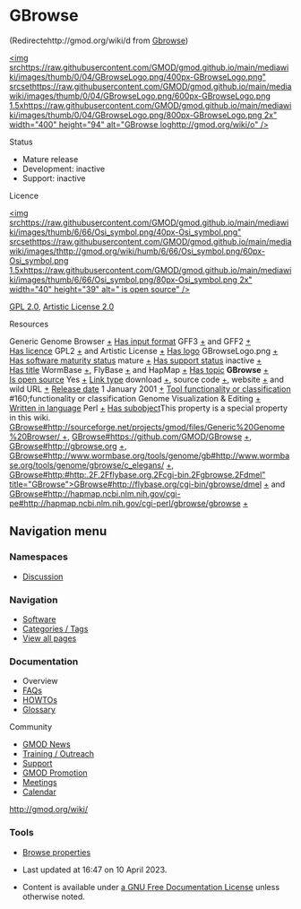 



<span id="top"></span>


# <span dir="auto">GBrowse</span>





(Redirectehttp://gmod.org/wiki/d from
[Gbrowse](/mediawiki/index.php?title=Gbrhttp://gmod.org/wiki/owse&redirect=no "Gbrowse"))






<a href="/wiki/File:GBrowseLogo.png" class="image"><img
srchttps://raw.githubusercontent.com/GMOD/gmod.github.io/main/mediawiki/images/thumb/0/04/GBrowseLogo.png/400px-GBrowseLogo.png"
srcsethttps://raw.githubusercontent.com/GMOD/gmod.github.io/main/mediawiki/images/thumb/0/04/GBrowseLogo.png/600px-GBrowseLogo.png 1.5xhttps://raw.githubusercontent.com/GMOD/gmod.github.io/main/mediawiki/images/thumb/0/04/GBrowseLogo.png/800px-GBrowseLogo.png 2x"
width="400" height="94" alt="GBrowse loghttp://gmod.org/wiki/o" /></a>



Status



- Mature release
- Development: inactive
- Support: inactive



Licence


<a href="http://opensource.org/" rel="nofollow"><img
srchttps://raw.githubusercontent.com/GMOD/gmod.github.io/main/mediawiki/images/thumb/6/66/Osi_symbol.png/40px-Osi_symbol.png"
srcsethttps://raw.githubusercontent.com/GMOD/gmod.github.io/main/mediawiki/images/thttp://gmod.org/wiki/humb/6/66/Osi_symbol.png/60px-Osi_symbol.png 1.5xhttps://raw.githubusercontent.com/GMOD/gmod.github.io/main/mediawiki/images/thumb/6/66/Osi_symbol.png/80px-Osi_symbol.png 2x"
width="40" height="39"
alt=" is open source" /></a>



<a href="http://opensource.org/licenses/GPL-2.0" class="external text"
rel="nofollow">GPL 2.0</a>,
<a href="http://opensource.org/licenses/artistic-license-2.0"
class="external text" rel="nofollow">Artistic License 2.0</a>



Resources



</td>
<td class="smwprops">Generic Genome Browser <span class="smwsearch"><a
href="/wiki/Special%3ASearchByProperty/Has-20full-20name/Ghttp://gmod.org/wiki/eneric-20Genome-20Browser"
title="Special%3ASearchByProperty/Has-20full-20name/Generic-20Genome-20Browser">+</a></span></td>
<td></td>
</tr>
<tr class="even row-even">
<td class="smwpropname"><a href="/wiki/Property%3AHas_input_format"
title="Property:Has input format">Has input format</a></td>
<td class="smwprops">GFF3 <span class="smwsearch"><a
href="/wiki/Special%3ASearchByProperty/Has-20input-20format/GFF3"
title="Special%3ASearchByProperty/Has-20input-20format/GFF3">+</a></span>
and GFF2 <span class="smwsearch"><a
href="/wiki/Special%3ASearchByProperty/Has-20input-20format/GFF2"
title="Special%3ASearchByProperty/Has-20input-20format/GFF2">+</a></span></td>
<td></td>
</tr>
<tr class="odd rowhttp://gmod.org/wiki/-odd">
<td class="smwpropname"><a href="/wiki/Property%3AHas_licence"
title="Property:Has licence">Has licence</a></td>
<td class="smwprops">GPL2 <span class="smwsearch"><a
href="/wiki/Special%3ASearchByProperty/Has-20licence/GPL2"
title="Special%3ASearchByProperty/Has-20licence/GPL2">+</a></span> and
Artistic License <span class="smwsearch"><a
href="/wiki/Special:SearchByProphttp://gmod.org/wiki/erty/Has-20licence/Artistic-20License"
title="Special%3ASearchByProperty/Has-20licence/Artistic-20License">+</a></span></td>
<td></td>
</tr>
<tr class="even row-even">
<td class="smwpropname"><a href="/wiki/Property%3AHas_logo"
title="Property:Has logo">Has logo</a></td>
<td class="smwprops">GBrowseLogo.png <span class="smwsearch"><a
href="/wiki/Special%3ASearchByProperty/Has-20logo/GBrowseLogo.png"
title="Special%3ASearchByProperty/Has-20logo/GBrowseLogo.png">+</a></span></td>
<td></td>
</tr>
<tr class="odd row-odd">
<td class="smwpropname"><a
href="/wiki/Property%3AHas_software_maturity_status"
title="Property:Has software maturity status">Has software maturity
status</a></td>
<td class="smwprops">mature <span class="smwsearch"><a
href="/wiki/Special%3ASearchByProperty/Has-20softwarhttp://gmod.org/wiki/e-20maturity-20status/mature"
title="Special%3ASearchByProperty/Has-20software-20maturity-20status/mature">+</a></span></td>
<td></td>
</tr>
<tr class="even row-even">
<td class="smwpropname"><a href="/wiki/Property%3AHas_support_status"
title="Property:Has support status">Has support status</a></td>
<td class="smwprops">inactive <span class="smwsearch"><a
href="/wiki/Special:SearchByPhttp://gmod.org/wiki/roperty/Has-20support-20status/inactive"
title="Special%3ASearchByProperty/Has-20support-20status/inactive">+</a></span></td>
<td></td>
</tr>
<tr class="odd rhttp://gmod.org/wiki/ow-odd">
<td class="smwpropname"><a href="/wiki/Property%3AHas_title"
title="Property:Has title">Has title</a></td>
<td class="smwprops">WormBase <span class="smwsearch"><a
href="/wiki/Special%3ASearchByProperty/Has-20title/WormBase"
title="Special%3ASearchByProperty/Has-20title/WormBase">+</a></span>,
FlyBase <span class="smwsearch"><a
href="/wiki/Special%3ASearchByProperty/Has-20title/FlyBase"
title="Special%3ASearchByProperty/Has-20title/FlyBase">+</a></span> and
HapMap <span class="smwsearch"><a
href="/wiki/Special%3ASearchByProperty/Has-20title/HapMap"
title="Special%3ASearchByProperty/Has-20title/HapMap">+</a></span></td>
<td></td>
</tr>
<tr class="even row-even">
<td class="smwpropname"><a href="/wiki/Property%3AHas_topic"
title="Property:Has topic">Has topic</a></td>
<td class="smwprops"><strong>GBrowse</strong> <span class="smwsearch"><a
href="/wiki/Special%3ASearchByProperty/Has-20topic/GBrowse"
title="Special%3ASearchByProperty/Has-20topic/GBrowse">+</a></span></td>
<td></td>
</tr>
<tr class="odd row-odd">
<td class="smwpropname"><a href="/wiki/Property%3AIs_open_source"
title="Property:Is open source">Is open source</a></td>
<td class="smwprops">Yes <span class="smwsearch"><a
href="/wiki/Special%3ASearchByProperty/Is-20open-20source/Yes"
title="Special%3ASearchByProperty/Is-20open-20source/Yes">+</a></span></td>
<td></td>
</tr>
<tr class="even rohttp://gmod.org/wiki/w-even">
<td class="smwpropname"><a href="/wiki/Property%3ALink_type"
title="Property:Link type">Link type</a></td>
<td class="smwprops">download <span class="smwsearch"><a
href="/wiki/Special%3ASearchByProperty/Link-20type/download"
title="Special%3ASearchByProperty/Link-20type/download">+</a></span>,
source code <span class="smwsearch"><a
href="/wiki/Special%3ASearchByProperty/Link-20type/source-20code"
title="Special%3ASearchByProperty/Link-20type/source-20code">+</a></span>,
website <span class="smwsearch"><a
href="/wiki/Special%3ASearchByProperty/Link-20type/website"
title="Special%3ASearchByProperty/Link-20type/website">+</a></span> and
wild URL <span class="smwsearch"><a
href="/wikihttp://gmod.org/Special%3ASearchByProperty/Link-20type/wild-20URL"
title="Special%3ASearchByProperty/Link-20type/wild-20URL">+</a></span></td>
<td></td>
</tr>
<tr class="odd row-odd">
<td class="smwpropname"><a href="/wiki/Property%3ARelease_date"
title="Property:Release date">Release date</a></td>
<td class="smwprops">1 January 2001 <span class="smwsearch"><a
href="/wiki/Special:SearchByProperhttp://gmod.org/wiki/ty/Release-20date/1-20January-202001"
title="Special%3ASearchByProperty/Release-20date/1-20January-202001">+</a></span></td>
<td></td>
</tr>
<tr class="even row-even">
<td class="smwpropname"><a
href="/wiki/Property%3ATool_functionality_or_classification"
title="Property:Tohttp://gmod.org/wiki/ol functionality or classification">Tool functionality or
classification</a></td>
<td class="smwprops">#160;functionality or classification</td>
<td class="smwprops">Genome Visualization &amp; Editing <span
class="smwsearch"><a
href="/wiki/Special%3ASearchByProperty/Tool-20functionality-20or-20classification/Genome-20Visualization-20-26-20Editing"
title="Special%3ASearchByProperty/Tool-20functionality-20or-20classification/Genome-20Visualization-20-26-20Editing">+</a></span></td>
</tr>
<tr class="odd row-odd">
<td class="smwpropname"><a href="/wiki/Property%3AWritten_in_language"
title="Property:Written in language">Written in language</a></td>
<td class="smwprops">Perl
<a href="/wiki/Special%3ASearchByProperty/Written-20in-20language/Perl"
title="Special%3ASearchByProperty/Written-20in-20language/Perl">+</a></td>
<td></td>
</tr>
<tr class="even row-even">
<td class="smwspecname"><span class="smw-highlighter" data-type="1"
data-state="inline" data-title="Property"><span class="smwbuiltin"><a
href="/wiki/Property%3AHas_subobject" title="Property:Has subobject">Has
subobject</a></span><span class="smwttcontent">This property is a
special property in this wiki.</span></span></td>
<td class="smwspecs"><a
href="/wiki/GBrowse#http:.2F.2Fsourceforge.net.2Fprojects.2Fgmod.2Ffiles.2FGeneric_Genome_Browser.2F"
title="GBrowse">GBrowse#http://sourceforge.net/projects/gmod/files/Generic%20Genome%20Browser/
<span class="smwsearch"><span>+</span></span>,</a> <a
href="/wiki/GBrowse#https:.2F.2Fgithub.com.2FGMOD.2FGBrowse"
title="GB#https:.2F.2Fgithub.com.2FGMOD.2FGBrowse">GBrowse#https://github.com/GMOD/GBrowse</a>
<span class="smwsearch"><a
href="/wiki/Special%3ASearchByProperty/Has-20subobject/GBrowse-23https%3A-2F-2Fgithub.com-2FGMOD-2FGBrowse"
title="Special%3ASearchByProperty/Has-20subobject/GBrowse-23https%3A-2F-2Fgithub.com-2FGMOD-2FGBrowse">+</a></span>,
<a href="/wiki/GBrowse#http:.2F.2Fgbrowse.org"
title="GBrowse">GBrowse#http://gbrowse.org</a> <span
class="smwsearch"><a
href="/wikihttp://gmod.org/Special%3ASearchByProperty/Has-20subobject/GBrowse-23http%3A-2F-2Fgbrowse.org"
title="Special%3ASearchByProperty/Has-20subobject/GBrowse-23http%3A-2F-2Fgbrowse.org">+</a></span>,
<a
href="/wiki/GBrowse#http:.2F.2Fwww.wormbase.org.2Ftools.2Fgenome.2Fgbrowse.2Fc_elegans.2F"
title="GBrowse">GBrowse#http://www.wormbase.org/tools/genome/gb#http://www.wormbase.org/tools/genome/gbrowse/c_elegans/</a>
<span class="smwsearch"><a
href="/wiki/Special%3ASearchByProperty/Has-20subobject/GBrowse-23http%3A-2F-2Fwww.wormbase.org-2Ftools-2Fgenome-2Fgbrowse-2Fc_elegans-2F"
title="Special%3ASearchByProperty/Has-20subobject/GBrowse-23http:-2F-2Fwww.wormbase.org-2Ftools-2Fgenome-2Fgbrowse-2Fc elegans-2F">+</a></span>,
<a
href="/wiki/GBrowse#http:.2F.2Fflybase.org.2Fcgi-bin.2Fgbrowse.2Fdmel"
title="GBrowse">GBrowse#http:#http:.2F.2Fflybase.org.2Fcgi-bin.2Fgbrowse.2Fdmel"
title="GBrowse"&gt;GBrowse#http://flybase.org/cgi-bin/gbrowse/dmel</a>
<span class="smwsearch"><a
href="/wiki/Special%3ASearchByProperty/Has-20subobject/GBrowse-23http%3A-2F-2Fflybase.org-2Fcgi-2Dbin-2Fgbrowse-2Fdmel"
title="Special%3ASearchByProperty/Has-20subobject/GBrowse-23http%3A-2F-2Fflybase.org-2Fcgi-2Dbin-2Fgbrowse-2Fdmel">+</a></span>
and <a
href="/wiki/GBrowse#http:.2F.2Fhapmap.ncbi.nlm.nih.gov.2Fcgi-perl.2Fgbrowse.2Fgbrowse"
title="GBrowse">GBrowse#http://hapmap.ncbi.nlm.nih.gov/cgi-pe#http://hapmap.ncbi.nlm.nih.gov/cgi-perl/gbrowse/gbrowse</a>
<span class="smwsearch"><a
href="/wiki/Special%3ASearchByProperty/Has-20subobject/GBrowse-23http%3A-2F-2Fhapmap.ncbi.nlm.nih.gov-2Fcgi-2Dperl-2Fgbrowse-2Fgbrowse"
title="Special%3ASearchByProperty/Has-20subobject/GBrowse-23http%3A-2F-2Fhapmap.ncbi.nlm.nih.gov-2Fcgi-2Dperl-2Fgbrowse-2Fgbrowse">+</a></span></td>
<td></td>
</tr>
</tbody>
</table>






## Navigation menu




### Namespaces

- <span id="ca-talk"><a href="/wiki/Talk%3AGBrowse" accesskey="t"
  title="Discussion about the content page [t]">Discussion</a></span>



### Navigation



- <span id="n-Softwhttp://gmod.org/wiki/are">[Software](/wiki/GMOD_Components)</span>
- <span id="n-Categories-.2F-Tags">[Categories /
  Tags](/wiki/Categories)</span>
- <span id="n-View-all-pages">[View all
  pages](/wiki/Special:AllPages)</span>




### Documentation

- <span id="n-Overview"><a href="/wiki/Overview" http:="" data-gmod.org="" data-wiki=""></a>Overview</span>
- <span id="n-FAQs">[FAQs](/wiki/Category%3AFAQ)</span>
- <span id="n-HOWTOs">[HOWTOs](/wiki/Category%3AHOWTO)</span>
- <span id="n-Glossary">[Glossary](/wiki/Glossary)</span>




Community



- <span id="n-GMOD-Newshttp://gmod.org/wiki/">[GMOD
  News](/wiki/GMOD_News)</span>
- <span id="n-Training-.http://gmod.org/wiki/2F-Outreach">[Training /
  Outreach](/wiki/Training_and_Outreach)</span>
- <span id="n-Support">[Support](/wiki/Support)</span>
- <span id="n-GMOD-Promotion">[GMOD
  Promotion](/wiki/GMOD_Promotion)</span>
- <span id="n-Meetings">[Meetings](/wiki/Meetings)</span>
- <span id="n-Calendar">[Calendar](/wiki/Calendar)</span>



http://gmod.org/wiki/


### Tools



- <span id="t-smwbrowselink"><a href="/wiki/Special%3ABrowse/GBrowse" rel="smw-browse">Browse
  properties</a></span>




- <span id="footer-info-lastmod">Last updated at 16:47 on 10 April 2023.</span>
<!-- - <span id="footer-info-viewcount">1,682,147 page views.</span> -->
- <span id="footer-info-copyright">Content is available under
  <a href="http://www.gnu.org/lichttp://gmod.org/wiki/enses/fdl-1.3.html"
  class="external" rel="nofollow">a GNU Free Documentation License</a>
  unless otherwise noted.</span>

<!-- -->



<!-- -->


